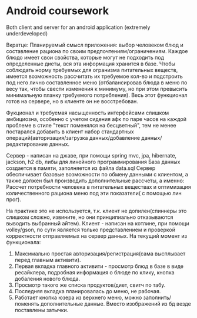 # Android coursework
 Both client and server for an android application (extremely underdeveloped)
 
 Вкратце:
 Планируемый смысл приложения: выбор человеком блюд и составление рациона по своим предпочтениям/ограничениям.
 Каждое блюдо имеет свои свойства, которые могут не подходить под определенные диеты, вся эта информация хранится в базе.
 Чтобы соблюдать норму требуемых для огранизма питательных веществ, имеется возможность рассчитать их требуемое кол-во и подстроить под него лично составленное меню (отбалансировав блюда в меню по весу так, чтобы свести изменения к минимуму, но при этом превысить минимальную планку требуемого потребления).
 Весь этот функционал готов на сервере, но в клиенте он не восстребован.
 
 Фукционал и требуемая насыщенность интерфейсами слишком амбициозна, особенно с учетом сидения афк по паре часов на каждой проблеме в стиле "текст поменялся на бесцветный", тем не менее постарался добавить в клиент набор стандартных операций(авторизация/загрузка данных/добавление данных/редактирование данных.
 
 Сервер - написан на джаве, при помощи spring mvc, jpa, hibernate, jackson, h2 db, либы для линейного программирования
 База данных создается в памяти, заполняется из файла data.sql
 Сервер  обеспичивает базовые возможности по обмену данными с клиентом, а также должен был производить дополнительные рассчеты, а именно:
 Рассчет потребности человека в питательных веществах и оптимизация количественного рациона меню под эти показатели( с помощью лин прог).
 
 На практике это не используется, т.к. клиент не допилен(спиннеры это слишком сложно, извините, но они принципиально отказываются выводить выбранный айтем).
 Клиент - написан на котлине, при помощи volley/gson, по сути является только представлением и проверкой корректности отправляемых на сервер данных.
 На текущий момент из функционала: 
 1) Максимально простая авторизация/регистрация(сама высплывает перед главным активити).
 2) Первая вкладка главного активити - просмотр блюд в базе в виде ресайклера, подробная информация о блюде по клику, кнопка добаления нового блюда.
 3) Просмотр такого же списка продуктов/диет, свитч по табу.
 4) Последняя вкладка планировалась до меню, не рабочая.
5) Работает кнопка юзера из верхнего меню, можно заполнить/поменять дополнительные данные.
Вместо изображений из бд везде поставлены затычки.
